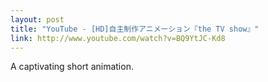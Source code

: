 ```yaml
---
layout: post
title: "YouTube - [HD]自主制作アニメーション『the TV show』"
link: http://www.youtube.com/watch?v=BQ9YtJC-Kd8
---
```

A captivating short animation.
